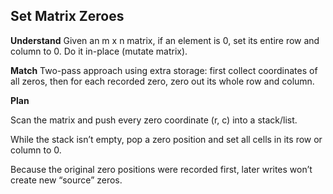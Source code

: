 ## Set Matrix Zeroes
**Understand**
Given an m x n matrix, if an element is 0, set its entire row and column to 0. Do it in-place (mutate matrix).

**Match**
Two-pass approach using extra storage: first collect coordinates of all zeros, then for each recorded zero, zero out its whole row and column.

**Plan**

Scan the matrix and push every zero coordinate (r, c) into a stack/list.

While the stack isn’t empty, pop a zero position and set all cells in its row or column to 0.

Because the original zero positions were recorded first, later writes won’t create new “source” zeros.